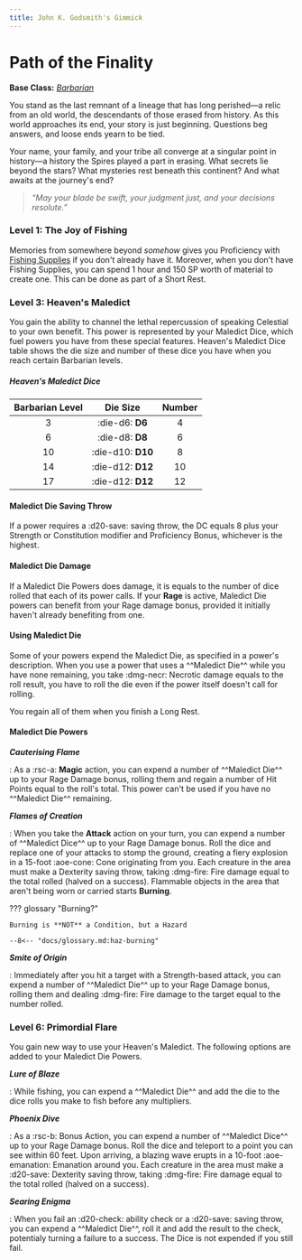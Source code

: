 ```yaml
---
title: John K. Godsmith's Gimmick
---
```


# Path of the Finality

**Base Class:** *[Barbarian](../../class/barbarian/index.md)*

You stand as the last remnant of a lineage that has long perished—a relic from an old world, the descendants of those erased from history. As this world approaches its end, your story is just beginning. Questions beg answers, and loose ends yearn to be tied.

Your name, your family, and your tribe all converge at a singular point in history—a history the Spires played a part in erasing. What secrets lie beyond the stars? What mysteries rest beneath this continent? And what awaits at the journey's end?

> *“May your blade be swift, your judgment just, and your decisions resolute.”*

### Level 1: The Joy of Fishing

Memories from somewhere beyond *somehow* gives you Proficiency with [Fishing Supplies](../../equipment/tools/other-tools.md#fishings-supplies) if you don't already have it. Moreover, when you don't have Fishing Supplies, you can spend 1 hour and 150 SP worth of material to create one. This can be done as part of a Short Rest.

### Level 3: Heaven's Maledict

You gain the ability to channel the lethal repercussion of speaking Celestial to your own benefit. This power is represented by your Maledict Dice, which fuel powers you have from these special features. Heaven's Maledict Dice table shows the die size and number of these dice you have when you reach certain Barbarian levels.

##### Heaven's Maledict Dice

| Barbarian Level | Die Size | Number |
|:-:|:-:|:-:|
| 3 | :die-d6: **D6** | 4 |
| 6 | :die-d8: **D8** | 6 |
| 10 | :die-d10: **D10** | 8 |
| 14 | :die-d12: **D12** | 10 |
| 17 | :die-d12: **D12** | 12 |

#### Maledict Die Saving Throw  

If a power requires a :d20-save: saving throw, the DC equals 8 plus your Strength or Constitution modifier and Proficiency Bonus, whichever is the highest.

#### Maledict Die Damage

If a Maledict Die Powers does damage, it is equals to the number of dice rolled that each of its power calls. If your **Rage** is active, Maledict Die powers can benefit from your Rage damage bonus, provided it initially haven't already benefiting from one.

#### Using Maledict Die

Some of your powers expend the Maledict Die, as specified in a power's description. When you use a power that uses a ^^Maledict Die^^ while you have none remaining, you take :dmg-necr: Necrotic damage equals to the roll result, you have to roll the die even if the power itself doesn't call for rolling. 

You regain all of them when you finish a Long Rest.

#### Maledict Die Powers

***Cauterising Flame***  

:   As a :rsc-a: **Magic** action, you can expend a number of ^^Maledict Die^^ up to your Rage Damage bonus, rolling them and regain a number of Hit Points equal to the roll's total. This power can't be used if you have no ^^Maledict Die^^ remaining.

***Flames of Creation***  

:   When you take the **Attack** action on your turn, you can expend a number of ^^Maledict Dice^^ up to your Rage Damage bonus. Roll the dice and replace one of your attacks to stomp the ground, creating a fiery explosion in a 15-foot :aoe-cone: Cone originating from you. Each creature in the area must make a Dexterity saving throw, taking :dmg-fire: Fire damage equal to the total rolled (halved on a success). Flammable objects in the area that aren't being worn or carried starts **Burning**.

??? glossary "Burning?"

    Burning is **NOT** a Condition, but a Hazard

    --8<-- "docs/glossary.md:haz-burning"

***Smite of Origin***  

:   Immediately after you hit a target with a Strength-based attack, you can expend a number of ^^Maledict Die^^ up to your Rage Damage bonus, rolling them and dealing :dmg-fire: Fire damage to the target equal to the number rolled.

### Level 6: Primordial Flare

You gain new way to use your Heaven's Maledict. The following options are added to your Maledict Die Powers.

***Lure of Blaze*** 

:   While fishing, you can expend a ^^Maledict Die^^ and add the die to the dice rolls you make to fish before any multipliers.

***Phoenix Dive***  

:   As a :rsc-b: Bonus Action, you can expend a number of ^^Maledict Dice^^ up to your Rage Damage bonus. Roll the dice and teleport to a point you can see within 60 feet. Upon arriving, a blazing wave erupts in a 10-foot :aoe-emanation: Emanation around you. Each creature in the area must make a :d20-save: Dexterity saving throw, taking :dmg-fire: Fire damage equal to the total rolled (halved on a success).

***Searing Enigma***  

:   When you fail an :d20-check: ability check or a :d20-save: saving throw, you can expend a ^^Maledict Die^^, roll it and add the result to the check, potentialy turning a failure to a success. The Dice is not expended if you still fail.

